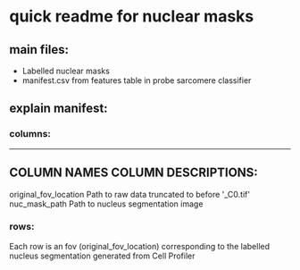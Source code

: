 # quick readme for nuclear masks


## main files:

- Labelled nuclear masks
- manifest.csv from features table in probe sarcomere classifier 

## explain manifest:
### columns:
---------------------------------------------------------------
COLUMN NAMES								COLUMN DESCRIPTIONS:
---------------------------------------------------------------
original_fov_location						Path to raw data truncated to before '_C0.tif'
nuc_mask_path								Path to nucleus segmentation image




### rows:
Each row is an fov (original_fov_location) corresponding to the labelled nucleus segmentation generated from Cell Profiler
